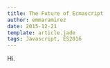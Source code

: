 ```yaml
---
title: The Future of Ecmascript
author: emmaramirez
date: 2015-12-21
template: article.jade
tags: Javascript, ES2016
---
```


Hi.
